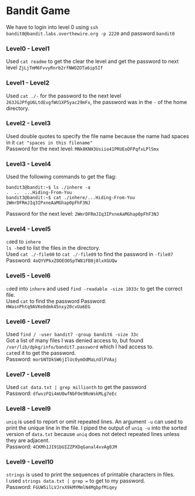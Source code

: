 # Bandit Game

We have to login into level 0 using `ssh bandit0@bandit.labs.overthewire.org -p 2220` and password `bandit0`

### Level0 - Level1
Used `cat readme` to get the clear the level and get the password to next level `ZjLjTmM6FvvyRnrb2rfNWOZOTa6ip5If`

### Level1 - Level2
Used `cat ./-` for the password to the next level `263JGJPfgU6LtdEvgfWU1XP5yac29mFx`, the password was in the `-` of the home directory.

### Level2 - Level3
Used double quotes to specify the file name because the name had spaces in it `cat "spaces in this filename"`  
Password for the next level: `MNk8KNH3Usiio41PRUEoDFPqfxLPlSmx`

### Level3 - Level4 
Used the following commands to get the flag:
```
bandit3@bandit:~$ ls ./inhere -a
.  ..  ...Hiding-From-You
bandit3@bandit:~$ cat ./inhere/...Hiding-From-You 
2WmrDFRmJIq3IPxneAaMGhap0pFhF3NJ
```
Password for the next level: `2WmrDFRmJIq3IPxneAaMGhap0pFhF3NJ`

### Level4 - Level5
`cd`ed to `inhere`  
`ls -h`ed to list the files in the directory.  
Used `cat ./-file00` to `cat ./-file09` to find the password in `-file07`  
Password: `4oQYVPkxZOOEOO5pTW81FB8j8lxXGUQw`

### Level5 - Level6
`cd`ed into `inhere` and used `find -readable -size 1033c` to get the correct file.  
Used `cat` to find the password
Password: `HWasnPhtq9AVKe0dmk45nxy20cvUa6EG`

### Level6 - Level7
Used `find / -user bandit7 -group bandit6 -size 33c`  
Got a list of many files I was denied access to, but found `/var/lib/dpkg/info/bandit7.password` which I had access to.  
`cat`ed it to get the password.  
Password: `morbNTDkSW6jIlUc0ymOdMaLnOlFVAaj`

### Level7 - Level8
Used `cat data.txt | grep millionth` to get the password  
Password: `dfwvzFQi4mU0wfNbFOe9RoWskMLg7eEc`

### Level8 - Level9
`uniq` is used to report or omit repeated lines. An argument `-u` can used to print the unique line in the file. 
I piped the output of `uniq -u` into the sorted version of `data.txt` because `uniq` does not detect repeated lines unless they are adjacent.  
Password: `4CKMh1JI91bUIZZPXDqGanal4xvAg0JM`

### Level9 - Level10
`strings` is used to print the sequences of printable characters in files.  
I used `strings data.txt | grep =` to get to my password.  
Password: `FGUW5ilLVJrxX9kMYMmlN4MgbpfMiqey`